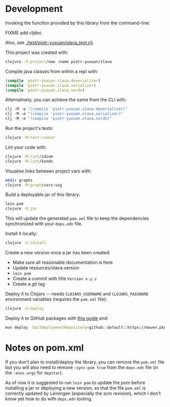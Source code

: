 # Development

Invoking the function provided by this library from the command-line:

FIXME add cljdoc

Also, see
[./test/piotr-yuxuan/slava_test.clj](./test/piotr_yuxuan/slava_test.clj).

This project was created with:

``` zsh
clojure -X:project/new :name piotr-yuxuan/slava
```

Compile java classes from within a repl with:
``` clojure
(compile 'piotr-yuxuan.slava.deserializer)
(compile 'piotr-yuxuan.slava.serializer)
(compile 'piotr-yuxuan.slava.serde)
```

Alternatively, you can achieve the same from the CLI with:
``` clojure
clj -M -e "(compile 'piotr-yuxuan.slava.deserializer)"
clj -M -e "(compile 'piotr-yuxuan.slava.serializer)"
clj -M -e "(compile 'piotr-yuxuan.slava.serde)"
```

Run the project's tests:

``` zsh
clojure -M:test:runner
```

Lint your code with:

``` zsh
clojure -M:lint/idiom
clojure -M:lint/kondo
```

Visualise links between project vars with:

``` zsh
mkdir graphs
clojure -M:graph/vars-svg
```

Build a deployable jar of this library:

``` zsh
lein pom
clojure -X:jar
```

This will update the generated `pom.xml` file to keep the dependencies
synchronized with your `deps.edn` file.

Install it locally:

``` zsh
clojure -X:install
```

Create a new version once a jar has been created:
- Make sure all reasonable documentation is here
- Update resources/slava.version
- `lein pom`
- Create a commit with title `Version x.y.z`
- Create a git tag

Deploy it to Clojars -- needs `CLOJARS_USERNAME` and `CLOJARS_PASSWORD`
environment variables (requires the `pom.xml` file):

``` zsh
clojure -X:deploy
```

Deploy it to GitHub packages with [this
guide](https://docs.github.com/en/packages/guides/configuring-apache-maven-for-use-with-github-packages)
and:

``` zsh
mvn deploy -DaltDeploymentRepository=github::default::https://maven.pkg.github.com/piotr-yuxuan/slava
```

# Notes on pom.xml

If you don't plan to install/deploy the library, you can remove the
`pom.xml` file but you will also need to remove `:sync-pom true` from
the `deps.edn` file (in the `:exec-args` for `depstar`).

As of now it is suggested to run `lein pom` to update the pom before
installing a jar or deploying a new version, so that the file `pom.xml`
is correctly updated by Leiningen (especially the scm revision), which I
don't know yet how to do with `deps.edn` tooling.
